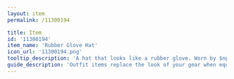 ```yaml
---
layout: item
permalink: /11300194

title: Item
id: '11300194'
item_name: 'Rubber Glove Hat'
icon_url: '11300194.png'
tooltip_description: 'A hat that looks like a rubber glove. Worn by $npcName:21000155$.'
guide_description: 'Outfit items replace the look of your gear when equipped.'
---
```

